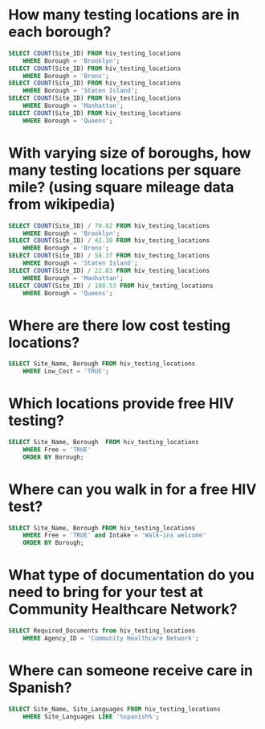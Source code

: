 # How many testing locations are in each borough?
```SQL 
SELECT COUNT(Site_ID) FROM hiv_testing_locations 
	WHERE Borough = 'Brooklyn'; 
SELECT COUNT(Site_ID) FROM hiv_testing_locations 
	WHERE Borough = 'Bronx'; 
SELECT COUNT(Site_ID) FROM hiv_testing_locations 
	WHERE Borough = 'Staten Island'; 
SELECT COUNT(Site_ID) FROM hiv_testing_locations 
	WHERE Borough = 'Manhattan'; 
SELECT COUNT(Site_ID) FROM hiv_testing_locations 
	WHERE Borough = 'Queens';
```
# With varying size of boroughs, how many testing locations per square mile? (using square mileage data from wikipedia)
```SQL
SELECT COUNT(Site_ID) / 70.82 FROM hiv_testing_locations 
	WHERE Borough = 'Brooklyn'; 
SELECT COUNT(Site_ID) / 42.10 FROM hiv_testing_locations 
	WHERE Borough = 'Bronx'; 
SELECT COUNT(Site_ID) / 58.37 FROM hiv_testing_locations 
	WHERE Borough = 'Staten Island'; 
SELECT COUNT(Site_ID) / 22.83 FROM hiv_testing_locations 
	WHERE Borough = 'Manhattan'; 
SELECT COUNT(Site_ID) / 108.53 FROM hiv_testing_locations 
	WHERE Borough = 'Queens'; 
```
# Where are there low cost testing locations?
```SQL
SELECT Site_Name, Borough FROM hiv_testing_locations
	WHERE Low_Cost = 'TRUE';
```
# Which locations provide free HIV testing?
```SQL
SELECT Site_Name, Borough  FROM hiv_testing_locations
    WHERE Free = 'TRUE'
    ORDER BY Borough;
```
# Where can you walk in for a free HIV test? 
```SQL
SELECT Site_Name, Borough FROM hiv_testing_locations
	WHERE Free = 'TRUE' and Intake = 'Walk-ins welcome'
    ORDER BY Borough;
``` 
# What type of documentation do you need to bring for your test at Community Healthcare Network?
```SQL
SELECT Required_Documents from hiv_testing_locations
	WHERE Agency_ID = 'Community Healthcare Network'; 
```
# Where can someone receive care in Spanish?
```SQL
SELECT Site_Name, Site_Languages FROM hiv_testing_locations
	WHERE Site_Languages LIKE '%spanish%';
```